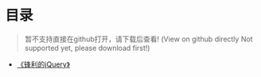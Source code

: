 # 目录
> 暂不支持直接在github打开，请下载后查看! (View on github directly Not supported yet, please download first!)
- [《锋利的jQuery》](./《锋利的jQuery》(高清扫描版-有书签).pdf)